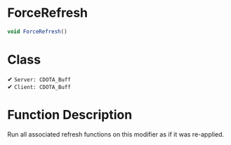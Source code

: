 # ForceRefresh
```js	
void ForceRefresh()
```
# Class
✔ `Server: CDOTA_Buff`  
✔ `Client: CDOTA_Buff`  

# Function Description
Run all associated refresh functions on this modifier as if it was re-applied.
